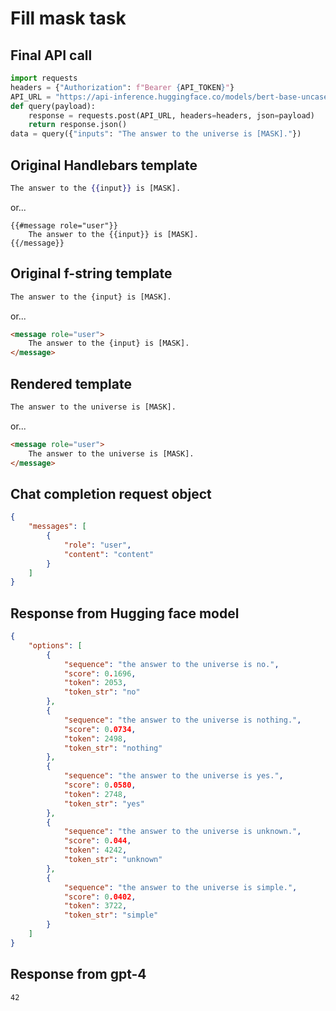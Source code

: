 # Fill mask task

## Final API call

```python
import requests
headers = {"Authorization": f"Bearer {API_TOKEN}"}
API_URL = "https://api-inference.huggingface.co/models/bert-base-uncased"
def query(payload):
    response = requests.post(API_URL, headers=headers, json=payload)
    return response.json()
data = query({"inputs": "The answer to the universe is [MASK]."})
```

## Original Handlebars template

```handlebars
The answer to the {{input}} is [MASK].
```
or...

```
{{#message role="user"}}
    The answer to the {{input}} is [MASK].
{{/message}}
```

## Original f-string template

```html
The answer to the {input} is [MASK].
```

or...

```html
<message role="user">
    The answer to the {input} is [MASK].
</message>
```

## Rendered template

```html
The answer to the universe is [MASK].
```

or...

```html
<message role="user">
    The answer to the universe is [MASK].
</message>
```

## Chat completion request object

```json
{
    "messages": [
        {
            "role": "user",
            "content": "content"
        }
    ]
}
```

## Response from Hugging face model

```json
{
    "options": [
        {
            "sequence": "the answer to the universe is no.",
            "score": 0.1696,
            "token": 2053,
            "token_str": "no"
        },
        {
            "sequence": "the answer to the universe is nothing.",
            "score": 0.0734,
            "token": 2498,
            "token_str": "nothing"
        },
        {
            "sequence": "the answer to the universe is yes.",
            "score": 0.0580,
            "token": 2748,
            "token_str": "yes"
        },
        {
            "sequence": "the answer to the universe is unknown.",
            "score": 0.044,
            "token": 4242,
            "token_str": "unknown"
        },
        {
            "sequence": "the answer to the universe is simple.",
            "score": 0.0402,
            "token": 3722,
            "token_str": "simple"
        }
    ]
}
```

## Response from gpt-4

```
42
```